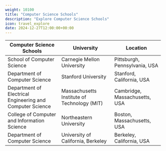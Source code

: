 ```yaml
---
weight: 10100
title: "Computer Science Schools"
description: "Explore Computer Science Schools"
icon: travel_explore
date: 2024-12-27T12:00:00+00:00
---
```


| Computer Science Schools                          | University                                    | Location                           |
|---------------------------------------------------|-----------------------------------------------|------------------------------------|
| School of Computer Science                        | Carnegie Mellon University                    | Pittsburgh, Pennsylvania, USA      |
| Department of Computer Science                    | Stanford University                           | Stanford, California, USA          |
| Department of Electrical Engineering and Computer Science | Massachusetts Institute of Technology (MIT)    | Cambridge, Massachusetts, USA      |
| College of Computer and Information Science       | Northeastern University                        | Boston, Massachusetts, USA         |
| Department of Computer Science                    | University of California, Berkeley            | Berkeley, California, USA          |
